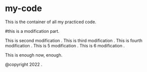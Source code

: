 # my-code
This is the container of all my practiced code.

#this is a modification part.

This is second modification .
This is third modification .
This is fourth modification .
This is 5 modification .
This is 6 modification .

This is enough now, enough.

@copyright 2022 .
